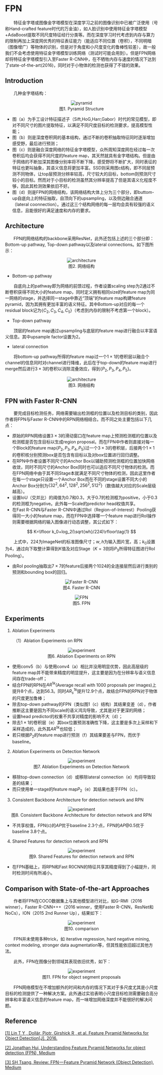 # FPN

&emsp;&emsp;特征金字塔或图像金字塔模型在深度学习之前的图像识别中已被广泛使用（号称Hand-crafted feature时代的万金油），如人脸识别中使用特征金字塔模型+AdaBoost提取不同尺度特征经行分类等。而在深度学习时代考虑到内存与算力的限制再加上深度网优秀的特征表征能力（能适应不同位置（卷积），不同明暗（图像增广）等物体的识别，但是对于角度和小尺度变化的鲁棒性较差），故一般我们不会考虑使用特征金字塔模型训练网络（测试时可能会用到）。但是FPN网络却将特征金字塔模型引入至Faster R-CNN中，在不牺牲内存与速度的情况下达到了state-of-the-art(2016)，同时对于小物体的检测也获得了不错的效果。

## Introduction

&emsp;&emsp;几种金字塔结构：

<center>

![pyramid](pyramid.png)
<br/>
图1. Pyramid Structure
</center>
 
- 图（a）为手工设计特征描述子（Sift,HoG,Harr,Gabor）时代的常见模型，即对不同尺寸的图片提取特征，以满足不同尺度目标的检测要求，提高模型性能；
- 图（b）则是深度卷积网的基本结构，通过不断的卷积抽取特征同时逐渐增加感受野，最后进行预测；
- 图（c）则是融合深度网络的特征金字塔模型，众所周知深度网在经过每一次卷积后均会获得不同尺度的feature map，其天然就具有金字塔结构。但是由于网络的不断加深其图像分别率将不断下降，感受野将不断扩大，同时表征的特征也更叫抽象，其语义信息将更加丰富。SSD则采用图c结构，即不同层预测不同物体，让top层预测分辨率较高，尺寸较大的目标，bottom则预测尺寸较小的目标。然而对于小目标的检测虽然其分辨率提高了但是其语义化程度不够，因此其检测效果依旧不好。
- 图（d）则是FPN的网络结构，该网络结构大体上分为三个部分，即buttom-up自底向上的特征抽取，自顶向下的upsampling，以及侧边融合通道（lateral coonnection）。通过这三个结构网络的每一层均会具有较强的语义信息，且能很好的满足速度和内存的要求。

## Architecture

&emsp;&emsp;FPN的网络结构的backbone采用ResNet，此外还包括上述的三个部分即：Bottom-up pathway, Top-down pathway以及lateral connections。如下图所示：

<center>

![architecture](architecture.png)
<br/>
图2. 网络结构
</center>

- Bottom-up pathway

&emsp;&emsp;自底向上的pathway即为网络的前馈过程，作者设置scaling step为2通过不断卷积获得不同大小的feature map，同时定义拥有相同size的feature map为同一网络的stage，并选择同一stage中靠近“顶端”的feature map构建feature pyramid，因为其拥有更加丰富的语义特征。其中Bottom-up对应的每一个residual block记为$\{C_2,C_3,C_4,C_5\}$（考虑到内存的限制不考虑第一个block）。

- Top-down pathway

&emsp;&emsp;顶层的feature map通过upsampling与底层的feature map进行融合以丰富语义信息。其中upsample factor设置为2。

- lateral connection

&emsp;&emsp;将bottom-up pathway所得的feature map过一个$1\times 1$的卷积层以融合个channel的信息同时对channel进行降维，此后在于top-down的feature map进行merge然后进行$3\times 3$的卷积以消除混叠效应，得到$\{P_2,P_3,P_4,P_5\}$。

<center>

![architecture](ar_1.png)
<br/>
图3. 网络结构
</center>

## FPN with Faster R-CNN

&emsp;&emsp;要完成目标检测任务，网络需要输出检测框的位置以及检测目标的类别，因此作者将FPN与Faster R-CNN中的RPN网络相结合。而不同之处主要包括以下几点：
- 原始的RPN网络设置$3\times 3$的滑动窗口在feature map上预测检测框的位置以及检测框是否包含目标以生成region proposal。而在FPN中作者则直接对每一个Block的feature map$\{P_2,P_3,P_4,P_5\}$过一个$3\times 3$的卷积层，后接两个$1\times 1$的卷积核分别预测box是否包含有目标以及对box位置进行回归调整。
- 在RPN中作者设置不同尺寸的Anchor Box以辅助预测检测框的位置加快网络收敛，同时不同尺寸的Anchor Box同时也可以适应不同尺寸物体的检测。而在FPN网络中由于其不同Stage本就满足不同尺寸物体的检测，因此这里作者在每一个stage只设置一个Anchor Box而在不同的stage设置不同大小的Anchor Box分别为$\{32^2,64^2,128^2,256^2,512^2\}$（数值越大对应的Scale层级越高）。
- 设置IoU（交并比）的阈值为0.7和0.3，大于0.7的检测框为positive，小于0.3的检测框为negative。此外每一Scale的predictor head权值共享。
- 在Fast R-CNN与Faster R-CNN中通过RoI（Region-of-Interest）Pooling获得同一大小的feature map，而在FPN中选择哪一个feature map进行RoI操作则需要根据网络的输入图像进行动态调整，其公式如下：

$$
K=\lfloor k_0+log_2(\sqrt{wh}/224)\rfloor\tag{1}
$$
  
&emsp;&emsp;上式中，224为ImageNet的标准图像尺寸；$w,h$为输入图片宽，高；$k_0$设置为4，通过向下取整计算得到$K$值及对应Stage（$K=3$则将$P_3$所得特征图进行RoI Pooling）。

- 由RoI pooling抽取出$7\times 7$的feature后接两个1024的全连接层然后进行类别的预测和bounding box的回归。

<center>

![Faster R-CNN](rcn.png)
<br/>
图4. Faster R-CNN
</center>

<center>

![FPN](FPN.png)
<br/>
图5. FPN
</center>

## Experiments

1. Ablation Experiments

&emsp;&emsp;（1）Ablation Experiments on RPN

<center>

![experiment](ex_1.png)
<br/>
图6. Ablation Experiments on RPN
</center>

- 使用conv5（b）与使用conv4（a）相比并没用明显优势，因此高层级的feature map并不能带来精度的明显提升，这主要是因为在分辨率与语义信息间存在trade-off；
- 结合FPN的RPN在$AR^{1k}$(Average recall with 1000 proposals per images)上提升8个点，达到56.3。同时$AR_s^{1k}$提升12.9个点，故结合FPN的RPN对于物体的尺度更加鲁棒；
- 除去top-down pathway的FPN（类似图1（c）结构）其结果变差（d），作者推断这主要是因为不同scale的语义鸿沟导致，尤其是对于更深的网络；
- 设置head predictor的权重不共享对精度的影响不大（d）；
- 除去$1\times 1$的卷积层（e）其box位置预测准确性下降，这主要是多次上采样和下采样造成的，此外其$AR^{1k}$也较低；
- 若只根据$P_2$的feature map进行预测（f）其结果要差与FPN，而优于baseline。

2. Ablation Experiments on Detection Network

<center>

![experiment](ex_2.png)
<br/>
图7. Ablation Experiments on Detection Network
</center>

- 移除top-down connection（d）或移除lateral connection（e）均将导致较差的结果；
- 而只使用单一stage的feature map$P_2$（e）其结果也差于FPN（c）。

3. Consistent Backbone Architecture for detection network and RPN

<center>

![experiment](ex_3.png)
<br/>
图8. Consistent Backbone Architecture for detection network and RPN
</center>

- 不共享权值，FPN(c)的$AP$优于baseline 2.3个点，FPN的$AP@0.5$优于baseline 3.8个点。
  
4. Shared Features for detection network and RPN

<center>

![experiment](ex_4.png)
<br/>
图9. Shared Features for detection network and RPN
</center>

- 在FPN基础上，将RPN和Fast R0CNN的特征共享其精度得到了小幅提升，同时检测时间有所减小。

## Comparison with State-of-the-art Approaches

&emsp;&emsp;作者将FPN在COCO数据集上与其他模型进行对比，如G-RMI（2016 winner），Faster R-CNN+++（2016 winner，使用Faster R-CNN，ResNet和NoCs），ION（2015 2nd Runner Up），结果如下：

<center>

![experiment](ex_5.png)
<br/>
图10. comparison
</center>

&emsp;&emsp;FPN并未使用多种trick，如 iterative regression, hard negative mining, context modeling, stronger data augmentation等，但其性能依旧超过其他方法。

&emsp;&emsp;此外，FPN在图像分割领域其表现依旧优秀，如下：

<center>

![experiment](ex_6.png)
<br/>
图11. FPN for object segment proposals
</center>

&emsp;&emsp;FPN网络模型在不增加额外的时间和内存的情况下其对于多尺度尤其是小尺度目标的检测提供了一种解决方案。此外通过实验表明小尺度目标检测需要融合高分辨率和丰富语义信息的feature map，而一味增加网络深度并不能很好的解决问题。

## Reference

[[1] Lin T Y , Dollár, Piotr, Girshick R , et al. Feature Pyramid Networks for Object Detection[J]. 2016.](http://openaccess.thecvf.com/content_cvpr_2017/papers/Lin_Feature_Pyramid_Networks_CVPR_2017_paper.pdf)

[[2] Jonathan Hui, Understanding Feature Pyramid Networks for object detection (FPN), Medium](https://medium.com/@jonathan_hui/understanding-feature-pyramid-networks-for-object-detection-fpn-45b227b9106c)

[[3] SH Tsang, Review: FPN — Feature Pyramid Network (Object Detection), Medium](https://towardsdatascience.com/review-fpn-feature-pyramid-network-object-detection-262fc7482610)





